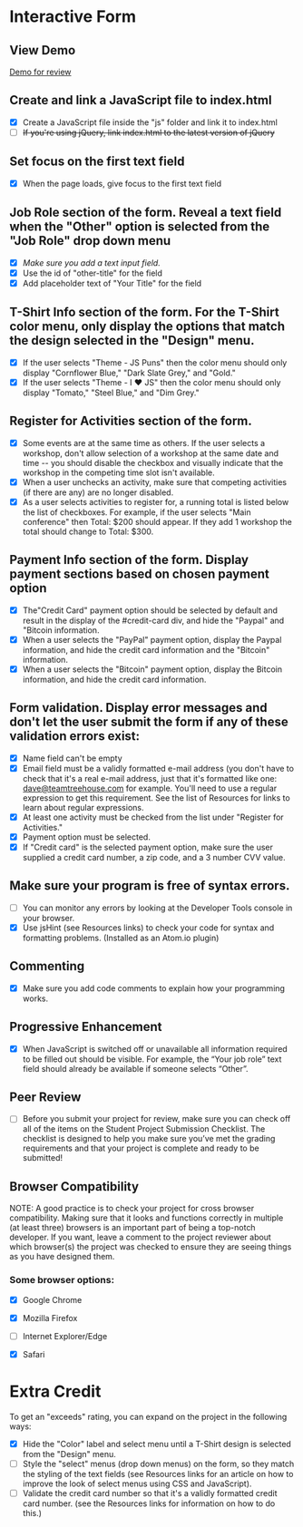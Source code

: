 Interactive Form
================

## View Demo
[Demo for review](https://somecallmejosh.github.io/interactive-form/)

## Create and link a JavaScript file to index.html
- [x] Create a JavaScript file inside the "js" folder and link it to index.html
- [ ] ~~If you're using jQuery, link index.html to the latest version of jQuery~~

## Set focus on the first text field
- [x] When the page loads, give focus to the first text field

## Job Role section of the form. Reveal a text field when the "Other" option is selected from the "Job Role" drop down menu
- [x] *Make sure you add a text input field.*
- [x] Use the id of "other-title" for the field
- [x] Add placeholder text of "Your Title" for the field

## T-Shirt Info section of the form. For the T-Shirt color menu, only display the options that match the design selected in the "Design" menu.
- [x] If the user selects "Theme - JS Puns" then the color menu should only display "Cornflower Blue," "Dark Slate Grey," and "Gold."
- [x] If the user selects "Theme - I ♥ JS" then the color menu should only display "Tomato," "Steel Blue," and "Dim Grey."

## Register for Activities section of the form.
- [x] Some events are at the same time as others. If the user selects a workshop, don't allow selection of a workshop at the same date and time -- you should disable the checkbox and visually indicate that the workshop in the competing time slot isn't available.
- [x] When a user unchecks an activity, make sure that competing activities (if there are any) are no longer disabled.
- [x] As a user selects activities to register for, a running total is listed below the list of checkboxes. For example, if the user selects "Main conference" then Total: $200 should appear. If they add 1 workshop the total should change to Total: $300.

## Payment Info section of the form. Display payment sections based on chosen payment option
- [x] The"Credit Card" payment option should be selected by default and result in the display of the #credit-card div, and hide the "Paypal" and "Bitcoin information.
- [x] When a user selects the "PayPal" payment option, display the Paypal information, and hide the credit card information and the "Bitcoin" information.
- [x] When a user selects the "Bitcoin" payment option, display the Bitcoin information, and hide the credit card information.

## Form validation. Display error messages and don't let the user submit the form if any of these validation errors exist:
- [x] Name field can't be empty
- [x] Email field must be a validly formatted e-mail address (you don't have to check that it's a real e-mail address, just that it's formatted like one: dave@teamtreehouse.com for example. You'll need to use a regular expression to get this requirement. See the list of Resources for links to learn about regular expressions.
- [x] At least one activity must be checked from the list under "Register for Activities."
- [x] Payment option must be selected.
- [x] If "Credit card" is the selected payment option, make sure the user supplied a credit card number, a zip code, and a 3 number CVV value.

## Make sure your program is free of syntax errors.
- [ ] You can monitor any errors by looking at the Developer Tools console in your browser.
- [x] Use jsHint (see Resources links) to check your code for syntax and formatting problems. (Installed as an Atom.io plugin)

## Commenting
- [x] Make sure you add code comments to explain how your programming works.

## Progressive Enhancement
- [x] When JavaScript is switched off or unavailable all information required to be filled out should be visible. For example, the “Your job role” text field should already be available if someone selects “Other”.

## Peer Review
- [ ] Before you submit your project for review, make sure you can check off all of the items on the Student Project Submission Checklist. The checklist is designed to help you make sure you’ve met the grading requirements and that your project is complete and ready to be submitted!

## Browser Compatibility
NOTE: A good practice is to check your project for cross browser compatibility. Making sure that it looks and functions correctly in multiple (at least three) browsers is an important part of being a top-notch developer. If you want, leave a comment to the project reviewer about which browser(s) the project was checked to ensure they are seeing things as you have designed them.

### Some browser options:
- [x] Google Chrome
- [x] Mozilla Firefox
- [ ] Internet Explorer/Edge
- [x] Safari


# Extra Credit
To get an "exceeds" rating, you can expand on the project in the following ways:

- [x] Hide the "Color" label and select menu until a T-Shirt design is selected from the "Design" menu.
- [ ] Style the "select" menus (drop down menus) on the form, so they match the styling of the text fields (see Resources links for an article on how to improve the look of select menus using CSS and JavaScript).
- [ ] Validate the credit card number so that it's a validly formatted credit card number. (see the Resources links for information on how to do this.)
